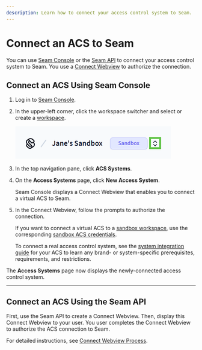 ```yaml
---
description: Learn how to connect your access control system to Seam.
---
```


# Connect an ACS to Seam

You can use [Seam Console](../../../core-concepts/seam-console/) or the [Seam API](../../../api-clients/connect_webviews/) to connect your access control system to Seam. You use a [Connect Webview](../../../core-concepts/connect-webviews/) to authorize the connection.

## Connect an ACS Using Seam Console

1. Log in to [Seam Console](https://console.seam.co/).
2.  In the upper-left corner, click the workspace switcher and select or create a [workspace](../../../core-concepts/workspaces/).

    ![Use the Seam Console workspace switcher to switch between workspaces and create new workspaces.](../../../.gitbook/assets/workspace-switcher.png)
3. In the top navigation pane, click **ACS Systems**.
4.  On the **Access Systems** page, click **New Access System**.

    Seam Console displays a Connect Webview that enables you to connect a virtual ACS to Seam.
5.  In the Connect Webview, follow the prompts to authorize the connection.

    If you want to connect a virtual ACS to a [sandbox workspace](../../../core-concepts/workspaces/#sandbox-workspaces), use the corresponding [sandbox ACS credentials](../../../device-guides/sandbox-and-sample-data/).

    To connect a real access control system, see the [system integration guide](../../../device-and-system-integration-guides/overview.md#access-control-systems) for your ACS to learn any brand- or system-specific prerequisites, requirements, and restrictions.

The **Access Systems** page now displays the newly-connected access control system.

***

## Connect an ACS Using the Seam API

First, use the Seam API to create a Connect Webview. Then, display this Connect Webview to your user. You user completes the Connect Webview to authorize the ACS connection to Seam.

For detailed instructions, see [Connect Webview Process](../../../core-concepts/connect-webviews/connect-webview-process.md).
